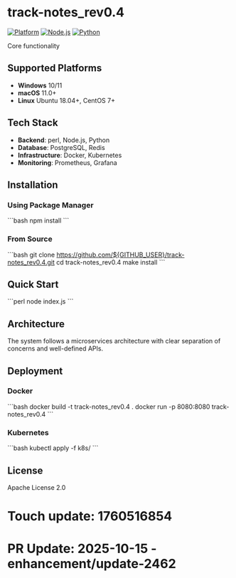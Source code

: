 # track-notes_rev0.4

[![Platform](https://img.shields.io/badge/platform-windows%20%7C%20macos%20%7C%20linux-lightgrey)]()
[![Node.js](https://img.shields.io/badge/node.js-18.x-green)]()
[![Python](https://img.shields.io/badge/python-3.8+-blue)]()

Core functionality

## Supported Platforms

- **Windows** 10/11
- **macOS** 11.0+
- **Linux** Ubuntu 18.04+, CentOS 7+

## Tech Stack

- **Backend**: perl, Node.js, Python
- **Database**: PostgreSQL, Redis
- **Infrastructure**: Docker, Kubernetes
- **Monitoring**: Prometheus, Grafana

## Installation

### Using Package Manager

\`\`\`bash
npm install
\`\`\`

### From Source

\`\`\`bash
git clone https://github.com/${GITHUB_USER}/track-notes_rev0.4.git
cd track-notes_rev0.4
make install
\`\`\`

## Quick Start

\`\`\`perl
node index.js
\`\`\`

## Architecture

The system follows a microservices architecture with clear separation of concerns and well-defined APIs.

## Deployment

### Docker

\`\`\`bash
docker build -t track-notes_rev0.4 .
docker run -p 8080:8080 track-notes_rev0.4
\`\`\`

### Kubernetes

\`\`\`bash
kubectl apply -f k8s/
\`\`\`

## License

Apache License 2.0

# Touch update: 1760516854

# PR Update: 2025-10-15 - enhancement/update-2462

